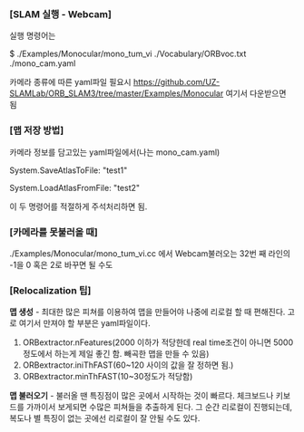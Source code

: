 ### [SLAM 실행 - Webcam]

실행 명령어는

$ ./Examples/Monocular/mono_tum_vi ./Vocabulary/ORBvoc.txt ./mono_cam.yaml

카메라 종류에 따른 yaml파일 필요시
https://github.com/UZ-SLAMLab/ORB_SLAM3/tree/master/Examples/Monocular
여기서 다운받으면 됨

### [맵 저장 방법]

카메라 정보를 담고있는 yaml파일에서(나는 mono_cam.yaml)

System.SaveAtlasToFile: "test1"

System.LoadAtlasFromFile: "test2"

이 두 명령어를 적절하게 주석처리하면 됨.

### [카메라를 못불러올 때]

./Examples/Monocular/mono_tum_vi.cc 에서 Webcam불러오는 32번 째 라인의 -1을 0 혹은 2로 바꾸면 될 수도


### [Relocalization 팁]

**맵 생성** - 최대한 많은 피쳐를 이용하여 맵을 만들어야 나중에 리로컬 할 때 편해진다. 고로 여기서 만져야 할 부분은 yaml파일이다.

1. ORBextractor.nFeatures(2000 이하가 적당한데 real time조건이 아니면 5000정도에서 하는게 제일 좋긴 함. 빼곡한 맵을 만들 수 있음)
2. ORBextractor.iniThFAST(60~120 사이의 값을 잘 정하면 됨.)
3. ORBextractor.minThFAST(10~30정도가 적당함)


**맵 불러오기** - 불러올 땐 특징점이 많은 곳에서 시작하는 것이 빠르다. 체크보드나 키보드를 가까이서 보게되면 수많은 피쳐들을 추출하게 된다. 그 순간 리로컬이 진행되는데, 복도나 별 특징이 없는 곳에선 리로컬이 잘 안될 수도 있다.
